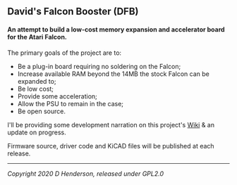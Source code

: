 ## David's Falcon Booster (DFB)

#### An attempt to build a low-cost memory expansion and accelerator board for the Atari Falcon.

The primary goals of the project are to:

* Be a plug-in board requiring no soldering on the Falcon;
* Increase available RAM beyond the 14MB the stock Falcon can be expanded to;
* Be low cost;
* Provide some acceleration;
* Allow the PSU to remain in the case;
* Be open source.

I'll be providing some development narration on this project's [Wiki](https://github.com/dh219/DFB/wiki) & an update on progress.

Firmware source, driver code and KiCAD files will be published at each release.

---

*Copyright 2020 D Henderson, released under GPL2.0*
